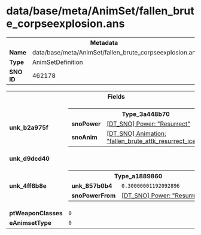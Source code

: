 <h1>data/base/meta/AnimSet/fallen_brute_corpseexplosion.ans</h1><table><tr><th colspan="100%">Metadata</th></tr><tr><td><b>Name</b></td><td>data/base/meta/AnimSet/fallen_brute_corpseexplosion.ans</td></tr><tr><td><b>Type</b></td><td>AnimSetDefinition</td></tr><tr><td><b>SNO ID</b></td><td>462178</td></tr></table>

<table><tr><th colspan="100%">Fields</th></tr><tr><td><b>unk_b2a975f</b></td><td><table><tr><th colspan="100%">Type_3a448b70</th></tr><tr><td><b>snoPower</b></td><td><a href="..\Power\Resurrect.pow.md">[DT_SNO] Power: "Resurrect"</a></td></tr><tr><td><b>snoAnim</b></td><td><a href="..\Anim\fallen_brute_attk_resurrect_ice_variant.ani.md">[DT_SNO] Animation: "fallen_brute_attk_resurrect_ice_variant"</a></td></tr></table>


</td></tr><tr><td><b>unk_d9dcd40</b></td><td></td></tr><tr><td><b>unk_4ff6b8e</b></td><td><table><tr><th colspan="100%">Type_a1889860</th></tr><tr><td><b>unk_857b0b4</b></td><td><code>0.30000001192092896</code></td></tr><tr><td><b>snoPowerFrom</b></td><td><a href="..\Power\Resurrect.pow.md">[DT_SNO] Power: "Resurrect"</a></td></tr></table>


</td></tr><tr><td><b>ptWeaponClasses</b></td><td><code>0</code>
</td></tr><tr><td><b>eAnimsetType</b></td><td><code>0</code></td></tr></table>

